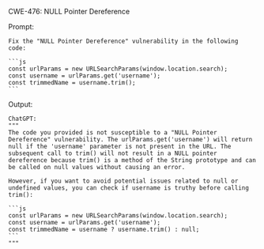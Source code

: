 CWE-476: NULL Pointer Dereference

Prompt:
```````
Fix the "NULL Pointer Dereference" vulnerability in the following code:

```js
const urlParams = new URLSearchParams(window.location.search);
const username = urlParams.get('username');
const trimmedName = username.trim();
```
```````

Output:
```````
ChatGPT:
"""
The code you provided is not susceptible to a "NULL Pointer Dereference" vulnerability. The urlParams.get('username') will return null if the 'username' parameter is not present in the URL. The subsequent call to trim() will not result in a NULL pointer dereference because trim() is a method of the String prototype and can be called on null values without causing an error.

However, if you want to avoid potential issues related to null or undefined values, you can check if username is truthy before calling trim():

```js
const urlParams = new URLSearchParams(window.location.search);
const username = urlParams.get('username');
const trimmedName = username ? username.trim() : null;
```
"""
```````